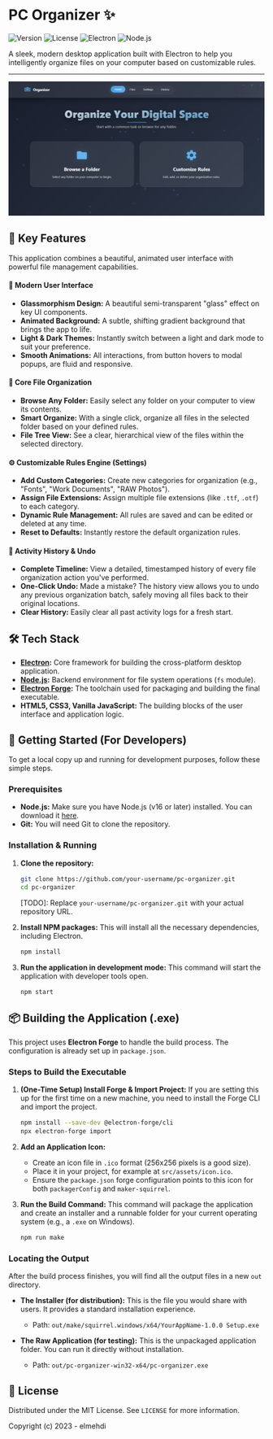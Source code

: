 
# PC Organizer ✨

![Version](https://img.shields.io/badge/version-1.0.0-blue)
![License](https://img.shields.io/badge/license-MIT-green)
![Electron](https://img.shields.io/badge/Electron-19.0.0-blueviolet?logo=electron)
![Node.js](https://img.shields.io/badge/Node.js-16.x-green?logo=node.js)

A sleek, modern desktop application built with Electron to help you intelligently organize files on your computer based on customizable rules.

---


![PC Organizer Screenshot](docs/Screenshot.png)

## 🌟 Key Features

This application combines a beautiful, animated user interface with powerful file management capabilities.

#### 🎨 Modern User Interface
- **Glassmorphism Design:** A beautiful semi-transparent "glass" effect on key UI components.
- **Animated Background:** A subtle, shifting gradient background that brings the app to life.
- **Light & Dark Themes:** Instantly switch between a light and dark mode to suit your preference.
- **Smooth Animations:** All interactions, from button hovers to modal popups, are fluid and responsive.

#### 📂 Core File Organization
- **Browse Any Folder:** Easily select any folder on your computer to view its contents.
- **Smart Organize:** With a single click, organize all files in the selected folder based on your defined rules.
- **File Tree View:** See a clear, hierarchical view of the files within the selected directory.

#### ⚙️ Customizable Rules Engine (Settings)
- **Add Custom Categories:** Create new categories for organization (e.g., "Fonts", "Work Documents", "RAW Photos").
- **Assign File Extensions:** Assign multiple file extensions (like `.ttf`, `.otf`) to each category.
- **Dynamic Rule Management:** All rules are saved and can be edited or deleted at any time.
- **Reset to Defaults:** Instantly restore the default organization rules.

#### 📜 Activity History & Undo
- **Complete Timeline:** View a detailed, timestamped history of every file organization action you've performed.
- **One-Click Undo:** Made a mistake? The history view allows you to undo any previous organization batch, safely moving all files back to their original locations.
- **Clear History:** Easily clear all past activity logs for a fresh start.



## 🛠️ Tech Stack

- **[Electron](https://www.electronjs.org/):** Core framework for building the cross-platform desktop application.
- **[Node.js](https://nodejs.org/):** Backend environment for file system operations (`fs` module).
- **[Electron Forge](https://www.electronforge.io/):** The toolchain used for packaging and building the final executable.
- **HTML5, CSS3, Vanilla JavaScript:** The building blocks of the user interface and application logic.

## 🚀 Getting Started (For Developers)

To get a local copy up and running for development purposes, follow these simple steps.

### Prerequisites
- **Node.js:** Make sure you have Node.js (v16 or later) installed. You can download it [here](https://nodejs.org/).
- **Git:** You will need Git to clone the repository.

### Installation & Running
1. **Clone the repository:**
   ```bash
   git clone https://github.com/your-username/pc-organizer.git
   cd pc-organizer
   ```
   [TODO]: Replace `your-username/pc-organizer.git` with your actual repository URL.

2. **Install NPM packages:**
   This will install all the necessary dependencies, including Electron.
   ```bash
   npm install
   ```

3. **Run the application in development mode:**
   This command will start the application with developer tools open.
   ```bash
   npm start
   ```

## 📦 Building the Application (.exe)

This project uses **Electron Forge** to handle the build process. The configuration is already set up in `package.json`.

### Steps to Build the Executable

1. **(One-Time Setup) Install Forge & Import Project:**
   If you are setting this up for the first time on a new machine, you need to install the Forge CLI and import the project.
   ```bash
   npm install --save-dev @electron-forge/cli
   npx electron-forge import
   ```

2. **Add an Application Icon:**
   - Create an icon file in `.ico` format (256x256 pixels is a good size).
   - Place it in your project, for example at `src/assets/icon.ico`.
   - Ensure the `package.json` forge configuration points to this icon for both `packagerConfig` and `maker-squirrel`.

3. **Run the Build Command:**
   This command will package the application and create an installer and a runnable folder for your current operating system (e.g., a `.exe` on Windows).
   ```bash
   npm run make
   ```

### Locating the Output

After the build process finishes, you will find all the output files in a new `out` directory.

- **The Installer (for distribution):**
  This is the file you would share with users. It provides a standard installation experience.
  - Path: `out/make/squirrel.windows/x64/YourAppName-1.0.0 Setup.exe`

- **The Raw Application (for testing):**
  This is the unpackaged application folder. You can run it directly without installation.
  - Path: `out/pc-organizer-win32-x64/pc-organizer.exe`

## 📄 License

Distributed under the MIT License. See `LICENSE` for more information.

Copyright (c) 2023 - elmehdi
```
